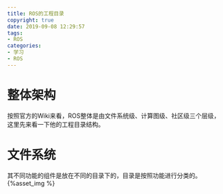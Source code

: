 ```yaml
---
title: ROS的工程目录
copyright: true
date: 2019-09-08 12:29:57
tags:
- ROS
categories:
- 学习
- ROS
---
```

# 整体架构
按照官方的Wiki来看，ROS整体是由文件系统级、计算图级、社区级三个层级，这里先来看一下他的工程目录结构。
<!--more-->
# 文件系统
其不同功能的组件是放在不同的目录下的，目录是按照功能进行分类的。
{%asset_img %}
## 